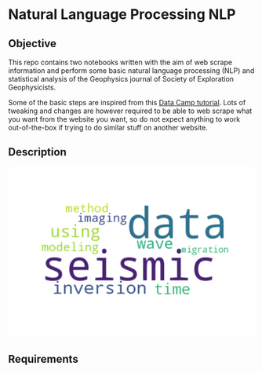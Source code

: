 # Natural Language Processing NLP

## Objective
This repo contains two notebooks written with the aim of web scrape information and perform some basic natural language processing (NLP) 
and statistical analysis of the Geophysics journal of Society of Exploration Geophysicists. 

Some of the basic steps are inspired from this [Data Camp tutorial](https://www.datacamp.com/community/blog/fb-live-annoucement). Lots of 
tweaking and changes are however required to be able to web scrape what you want from the website you want, so do not expect anything to work 
out-of-the-box if trying to do similar stuff on another website.


## Description
<p align="center">
<img src="figs/titles_wordcloud.png" width="550">
</p>


## Requirements
